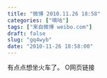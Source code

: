 ```yaml
---
title: "微博 2010.11.26 18:58"
categories: ["嘀咕"]
tags: ["来自微博 weibo.com"]
draft: false
slug: "gq4wyb"
date: "2010-11-26 18:58:00"
---
```


<p>有点点想坐火车了。 O网页链接 ​​​​</p>
